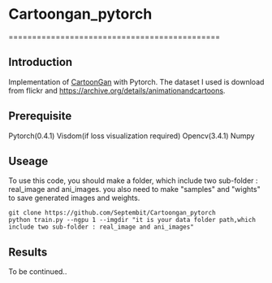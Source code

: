 
# Cartoongan_pytorch
=============================================
## Introduction
Implementation of [CartoonGan](http://openaccess.thecvf.com/content_cvpr_2018/papers/Chen_CartoonGAN_Generative_Adversarial_CVPR_2018_paper.pdf) with Pytorch. The dataset I used is download from flickr and https://archive.org/details/animationandcartoons.

## Prerequisite
Pytorch(0.4.1)
Visdom(if loss visualization  required)
Opencv(3.4.1)
Numpy

## Useage
To use this code, you should make a folder, which include two sub-folder : real_image and ani_images. you also need to make  "samples" and "wights"
to save generated  images and weights.
    
    git clone https://github.com/Septembit/Cartoongan_pytorch
    python train.py --ngpu 1 --imgdir "it is your data folder path,which include two sub-folder : real_image and ani_images"

## Results
To be continued..
